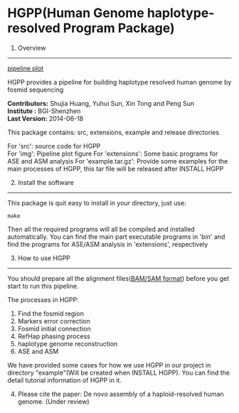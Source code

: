 HGPP(Human Genome haplotype-resolved Program Package)
=====================================================

1. Overview
-----------

[pipeline plot](/img/pipeline.png)

HGPP provides a pipeline for building haplotype resolved human genome by fosmid sequencing 

__Contributors:__ Shujia Huang, Yuhui Sun, Xin Tong and Peng Sun <br/>
__Institute   :__ BGI-Shenzhen                                   <br/>
__Last Version:__ 2014-06-18                                     <br/>

This package contains: src, extensions, example and release directories

For 'src': source code for HGPP  
For 'img': Pipeline plot figure
For 'extensions': Some basic programs for ASE and ASM analysis
For 'example.tar.gz': Provide some examples for the main processes of HGPP, this tar file will be released after INSTALL HGPP


2. Install the software
-----------------------

This package is quit easy to install in your directory, just use:

`make`

Then all the required programs will all be compiled and installed automatically. You can find the main part executable programs in 'bin' and find the programs for ASE/ASM analysis in 'extensions', respectively 

3. How to use HGPP
-------------------

You should prepare all the alignment files([BAM/SAM format](http://samtools.github.io/hts-specs/SAMv1.pdf)) before you get start to run this pipeline.

The processes in HGPP:    
1) Find the fosmid region
2) Markers error correction
3) Fosmid initial connection
4) RefHap phasing process
5) haplotype genome reconstruction
6) ASE and ASM

We have provided some cases for how we use HGPP in our project in directory "example"(Will be created when INSTALL HGPP). You can find the detail tutorial information of HGPP in it. 


4. Please cite the paper: De novo assembly of a haploid-resolved human genome. (Under review)



